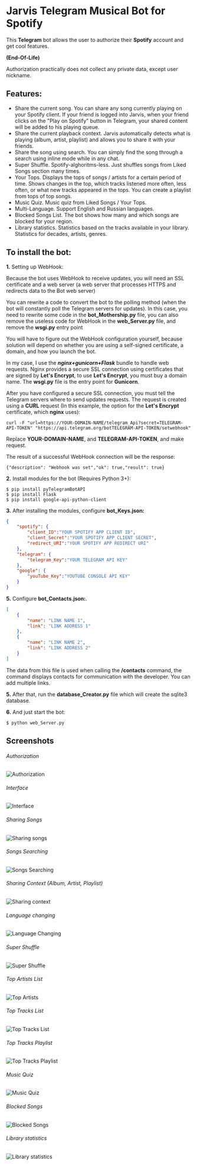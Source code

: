 # Jarvis Telegram Musical Bot for Spotify
This **Telegram** bot allows the user to authorize their **Spotify** account and get cool features.

**(End-Of-Life)**

Authorization practically does not collect any private data, except user nickname.


## Features:
- Share the current song. You can share any song currently playing on your Spotify client. If your friend is logged into Jarvis, when your friend clicks on the "Play on Spotify" button in Telegram, your shared content will be added to his playing queue.
- Share the current playback context. Jarvis automatically detects what is playing (album, artist, playlist) and allows you to share it with your friends.
- Share the song using search. You can simply find the song through a search using inline mode while in any chat.
- Super Shuffle. Spotify-alghoritms-less. Just shuffles songs from Liked Songs section many times.
- Your Tops. Displays the tops of songs / artists for a certain period of time. Shows changes in the top, which tracks listened more often, less often, or what new tracks appeared in the tops. You can create a playlist from tops of top songs.
- Music Quiz. Music quiz from Liked Songs / Your Tops.
- Multi-Language. Support English and Russian languages.
- Blocked Songs List. The bot shows how many and which songs are blocked for your region.
- Library statistics. Statistics based on the tracks available in your library. Statistics for decades, artists, genres.

## To install the bot:
**1.** Setting up WebHook:

Because the bot uses WebHook to receive updates, you will need an SSL certificate and a web server (a web server that processes HTTPS and redirects data to the Bot web server)

You can rewrite a code to convert the bot to the polling method (when the bot will constantly poll the Telegram servers for updates).
In this case, you need to rewrite some code in the **bot_Mothership.py** file, you can also remove the useless code for WebHook in the **web_Server.py** file, and remove the **wsgi.py** entry point

You will have to figure out the WebHook configuration yourself, because solution will depend on whether you are using a self-signed certificate, a domain, and how you launch the bot.

In my case, I use the ***nginx+gunicorn+Flask*** bundle to handle web requests.
Nginx provides a secure SSL connection using certificates that are signed by **Let's Encrypt**, to use **Let's Encrypt**, you must buy a domain name.
The **wsgi.py** file is the entry point for **Gunicorn**.

After you have configured a secure SSL connection, you must tell the Telegram servers where to send updates requests.
The request is created using a **CURL** request (In this example, the option for the **Let's Encrypt** certificate, which **nginx** uses):

`curl -F "url=https://YOUR-DOMAIN-NAME/telegram_Api?secret=TELEGRAM-API-TOKEN" "https://api.telegram.org/botTELEGRAM-API-TOKEN/setwebhook"`

Replace **YOUR-DOMAIN-NAME**, and **TELEGRAM-API-TOKEN**, and make request.

The result of a successful WebHook connection will be the response:

`{"description": "Webhook was set","ok": true,"result": true}`



**2.** Install modules for the bot (Requires Python 3+):

    $ pip install pyTelegramBotAPI
    $ pip install Flask
    $ pip install google-api-python-client



**3.** After installing the modules, configure **bot_Keys.json:**
```json
{
    "spotify": {
        "client_ID":"YOUR SPOTIFY APP CLIENT ID",
        "client_Secret":"YOUR SPOTIFY APP CLIENT SECRET",
        "redirect_URI":"YOUR SPOTIFY APP REDIRECT URI"
    },
    "telegram": {
        "telegram_Key":"YOUR TELEGRAM API KEY"
    },
    "google": {
        "youTube_Key":"YOUTUBE CONSOLE API KEY"
    }
}
```



**5.** Configure **bot_Contacts.json:**.
```json
[
    {
        "name": "LINK NAME 1",
        "link": "LINK ADDRESS 1"
    },
    {
        "name": "LINK NAME 2",
        "link": "LINK ADDRESS 2"
    }
]
```
The data from this file is used when calling the **/contacts** command, the command displays contacts for communication with the developer. You can add multiple links.



**5.** After that, run the **database_Creator.py** file which will create the sqlite3 database.



**6.** And just start the bot:

    $ python web_Server.py



## Screenshots
###### Authorization
![Authorization](https://github.com/Koteyk0o/Jarvis-Musical-Bot/blob/master/screenshots/auth.png?raw=true "Authorization")
###### Interface
![Interface](https://github.com/Koteyk0o/Jarvis-Musical-Bot/blob/master/screenshots/interface.png?raw=true "Authorization")
###### Sharing Songs
![Sharing songs](https://github.com/Koteyk0o/Jarvis-Musical-Bot/blob/master/screenshots/inline%20song%20sharing.png?raw=true "Sharing songs")
###### Songs Searching
![Songs Searching](https://raw.githubusercontent.com/Koteyk0o/Jarvis-Musical-Bot/master/screenshots/inline%20search.png "Songs Searching")
###### Sharing Context (Album, Artist, Playlist)
![Sharing context](https://github.com/Koteyk0o/Jarvis-Musical-Bot/blob/master/screenshots/inline%20context%20sharing.png?raw=true "Sharing context")
###### Language changing
![Language Changing](https://github.com/Koteyk0o/Jarvis-Musical-Bot/blob/master/screenshots/language%20select.png?raw=true "Language changing")
###### Super Shuffle
![Super Shuffle](https://github.com/Koteyk0o/Jarvis-Musical-Bot/blob/master/screenshots/super%20shuffle.png?raw=true "Super Shuffle")
###### Top Artists List
![Top Artists](https://github.com/Koteyk0o/Jarvis-Musical-Bot/blob/master/screenshots/top%20artists%20display.png?raw=true "Top Artists")
###### Top Tracks List
![Top Tracks List](https://github.com/Koteyk0o/Jarvis-Musical-Bot/blob/master/screenshots/top%20tracks%20display.png?raw=true "Top Tracks List")
###### Top Tracks Playlist
![Top Tracks Playlist](https://github.com/Koteyk0o/Jarvis-Musical-Bot/blob/master/screenshots/top%20tracks%20playlist.png?raw=true "Top Tracks Playlist")
###### Music Quiz
![Music Quiz](https://github.com/Koteyk0o/Jarvis-Musical-Bot/blob/master/screenshots/music%20quiz.png?raw=true "Music Quiz")
###### Blocked Songs
![Blocked Songs](https://github.com/Koteyk0o/Jarvis-Musical-Bot/blob/master/screenshots/blocked_Tracks.png?raw=true "Blocked Songs")
###### Library statistics
![Library statistics](https://github.com/Koteyk0o/Jarvis-Musical-Bot/blob/master/screenshots/library%20statistics.png?raw=true "Library statistics")
